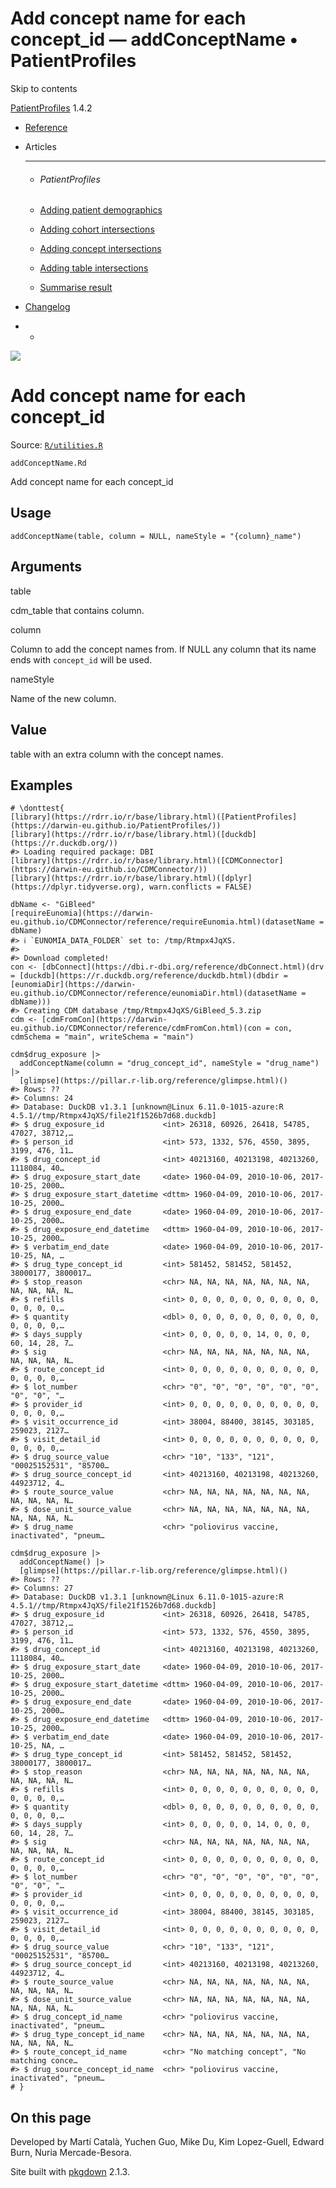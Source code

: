 # Add concept name for each concept_id — addConceptName • PatientProfiles

Skip to contents

[PatientProfiles](../index.html) 1.4.2

  * [Reference](../reference/index.html)
  * Articles
    * * * *

    * ###### PatientProfiles

    * [Adding patient demographics](../articles/demographics.html)
    * [Adding cohort intersections](../articles/cohort-intersect.html)
    * [Adding concept intersections](../articles/concept-intersect.html)
    * [Adding table intersections](../articles/table-intersect.html)
    * [Summarise result](../articles/summarise.html)
  * [Changelog](../news/index.html)


  *   * [](https://github.com/darwin-eu/PatientProfiles/)



![](../logo.png)

# Add concept name for each concept_id

Source: [`R/utilities.R`](https://github.com/darwin-eu/PatientProfiles/blob/v1.4.2/R/utilities.R)

`addConceptName.Rd`

Add concept name for each concept_id

## Usage
    
    
    addConceptName(table, column = NULL, nameStyle = "{column}_name")

## Arguments

table
    

cdm_table that contains column.

column
    

Column to add the concept names from. If NULL any column that its name ends with `concept_id` will be used.

nameStyle
    

Name of the new column.

## Value

table with an extra column with the concept names.

## Examples
    
    
    # \donttest{
    [library](https://rdrr.io/r/base/library.html)([PatientProfiles](https://darwin-eu.github.io/PatientProfiles/))
    [library](https://rdrr.io/r/base/library.html)([duckdb](https://r.duckdb.org/))
    #> Loading required package: DBI
    [library](https://rdrr.io/r/base/library.html)([CDMConnector](https://darwin-eu.github.io/CDMConnector/))
    [library](https://rdrr.io/r/base/library.html)([dplyr](https://dplyr.tidyverse.org), warn.conflicts = FALSE)
    
    dbName <- "GiBleed"
    [requireEunomia](https://darwin-eu.github.io/CDMConnector/reference/requireEunomia.html)(datasetName = dbName)
    #> ℹ `EUNOMIA_DATA_FOLDER` set to: /tmp/Rtmpx4JqXS.
    #> 
    #> Download completed!
    con <- [dbConnect](https://dbi.r-dbi.org/reference/dbConnect.html)(drv = [duckdb](https://r.duckdb.org/reference/duckdb.html)(dbdir = [eunomiaDir](https://darwin-eu.github.io/CDMConnector/reference/eunomiaDir.html)(datasetName = dbName)))
    #> Creating CDM database /tmp/Rtmpx4JqXS/GiBleed_5.3.zip
    cdm <- [cdmFromCon](https://darwin-eu.github.io/CDMConnector/reference/cdmFromCon.html)(con = con, cdmSchema = "main", writeSchema = "main")
    
    cdm$drug_exposure |>
      addConceptName(column = "drug_concept_id", nameStyle = "drug_name") |>
      [glimpse](https://pillar.r-lib.org/reference/glimpse.html)()
    #> Rows: ??
    #> Columns: 24
    #> Database: DuckDB v1.3.1 [unknown@Linux 6.11.0-1015-azure:R 4.5.1//tmp/Rtmpx4JqXS/file21f1526b7d68.duckdb]
    #> $ drug_exposure_id             <int> 26318, 60926, 26418, 54785, 47027, 38712,…
    #> $ person_id                    <int> 573, 1332, 576, 4550, 3895, 3199, 476, 11…
    #> $ drug_concept_id              <int> 40213160, 40213198, 40213260, 1118084, 40…
    #> $ drug_exposure_start_date     <date> 1960-04-09, 2010-10-06, 2017-10-25, 2000…
    #> $ drug_exposure_start_datetime <dttm> 1960-04-09, 2010-10-06, 2017-10-25, 2000…
    #> $ drug_exposure_end_date       <date> 1960-04-09, 2010-10-06, 2017-10-25, 2000…
    #> $ drug_exposure_end_datetime   <dttm> 1960-04-09, 2010-10-06, 2017-10-25, 2000…
    #> $ verbatim_end_date            <date> 1960-04-09, 2010-10-06, 2017-10-25, NA, …
    #> $ drug_type_concept_id         <int> 581452, 581452, 581452, 38000177, 3800017…
    #> $ stop_reason                  <chr> NA, NA, NA, NA, NA, NA, NA, NA, NA, NA, N…
    #> $ refills                      <int> 0, 0, 0, 0, 0, 0, 0, 0, 0, 0, 0, 0, 0, 0,…
    #> $ quantity                     <dbl> 0, 0, 0, 0, 0, 0, 0, 0, 0, 0, 0, 0, 0, 0,…
    #> $ days_supply                  <int> 0, 0, 0, 0, 0, 14, 0, 0, 0, 60, 14, 28, 7…
    #> $ sig                          <chr> NA, NA, NA, NA, NA, NA, NA, NA, NA, NA, N…
    #> $ route_concept_id             <int> 0, 0, 0, 0, 0, 0, 0, 0, 0, 0, 0, 0, 0, 0,…
    #> $ lot_number                   <chr> "0", "0", "0", "0", "0", "0", "0", "0", "…
    #> $ provider_id                  <int> 0, 0, 0, 0, 0, 0, 0, 0, 0, 0, 0, 0, 0, 0,…
    #> $ visit_occurrence_id          <int> 38004, 88400, 38145, 303185, 259023, 2127…
    #> $ visit_detail_id              <int> 0, 0, 0, 0, 0, 0, 0, 0, 0, 0, 0, 0, 0, 0,…
    #> $ drug_source_value            <chr> "10", "133", "121", "00025152531", "85700…
    #> $ drug_source_concept_id       <int> 40213160, 40213198, 40213260, 44923712, 4…
    #> $ route_source_value           <chr> NA, NA, NA, NA, NA, NA, NA, NA, NA, NA, N…
    #> $ dose_unit_source_value       <chr> NA, NA, NA, NA, NA, NA, NA, NA, NA, NA, N…
    #> $ drug_name                    <chr> "poliovirus vaccine, inactivated", "pneum…
    
    cdm$drug_exposure |>
      addConceptName() |>
      [glimpse](https://pillar.r-lib.org/reference/glimpse.html)()
    #> Rows: ??
    #> Columns: 27
    #> Database: DuckDB v1.3.1 [unknown@Linux 6.11.0-1015-azure:R 4.5.1//tmp/Rtmpx4JqXS/file21f1526b7d68.duckdb]
    #> $ drug_exposure_id             <int> 26318, 60926, 26418, 54785, 47027, 38712,…
    #> $ person_id                    <int> 573, 1332, 576, 4550, 3895, 3199, 476, 11…
    #> $ drug_concept_id              <int> 40213160, 40213198, 40213260, 1118084, 40…
    #> $ drug_exposure_start_date     <date> 1960-04-09, 2010-10-06, 2017-10-25, 2000…
    #> $ drug_exposure_start_datetime <dttm> 1960-04-09, 2010-10-06, 2017-10-25, 2000…
    #> $ drug_exposure_end_date       <date> 1960-04-09, 2010-10-06, 2017-10-25, 2000…
    #> $ drug_exposure_end_datetime   <dttm> 1960-04-09, 2010-10-06, 2017-10-25, 2000…
    #> $ verbatim_end_date            <date> 1960-04-09, 2010-10-06, 2017-10-25, NA, …
    #> $ drug_type_concept_id         <int> 581452, 581452, 581452, 38000177, 3800017…
    #> $ stop_reason                  <chr> NA, NA, NA, NA, NA, NA, NA, NA, NA, NA, N…
    #> $ refills                      <int> 0, 0, 0, 0, 0, 0, 0, 0, 0, 0, 0, 0, 0, 0,…
    #> $ quantity                     <dbl> 0, 0, 0, 0, 0, 0, 0, 0, 0, 0, 0, 0, 0, 0,…
    #> $ days_supply                  <int> 0, 0, 0, 0, 0, 14, 0, 0, 0, 60, 14, 28, 7…
    #> $ sig                          <chr> NA, NA, NA, NA, NA, NA, NA, NA, NA, NA, N…
    #> $ route_concept_id             <int> 0, 0, 0, 0, 0, 0, 0, 0, 0, 0, 0, 0, 0, 0,…
    #> $ lot_number                   <chr> "0", "0", "0", "0", "0", "0", "0", "0", "…
    #> $ provider_id                  <int> 0, 0, 0, 0, 0, 0, 0, 0, 0, 0, 0, 0, 0, 0,…
    #> $ visit_occurrence_id          <int> 38004, 88400, 38145, 303185, 259023, 2127…
    #> $ visit_detail_id              <int> 0, 0, 0, 0, 0, 0, 0, 0, 0, 0, 0, 0, 0, 0,…
    #> $ drug_source_value            <chr> "10", "133", "121", "00025152531", "85700…
    #> $ drug_source_concept_id       <int> 40213160, 40213198, 40213260, 44923712, 4…
    #> $ route_source_value           <chr> NA, NA, NA, NA, NA, NA, NA, NA, NA, NA, N…
    #> $ dose_unit_source_value       <chr> NA, NA, NA, NA, NA, NA, NA, NA, NA, NA, N…
    #> $ drug_concept_id_name         <chr> "poliovirus vaccine, inactivated", "pneum…
    #> $ drug_type_concept_id_name    <chr> NA, NA, NA, NA, NA, NA, NA, NA, NA, NA, N…
    #> $ route_concept_id_name        <chr> "No matching concept", "No matching conce…
    #> $ drug_source_concept_id_name  <chr> "poliovirus vaccine, inactivated", "pneum…
    # }
    
    

## On this page

Developed by Martí Català, Yuchen Guo, Mike Du, Kim Lopez-Guell, Edward Burn, Nuria Mercade-Besora.

Site built with [pkgdown](https://pkgdown.r-lib.org/) 2.1.3.
